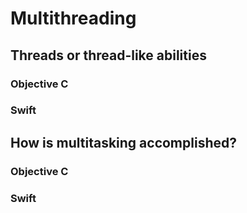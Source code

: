 # Multithreading

## Threads or thread-like abilities

### Objective C 

### Swift

## How is multitasking accomplished?

### Objective C 

### Swift
